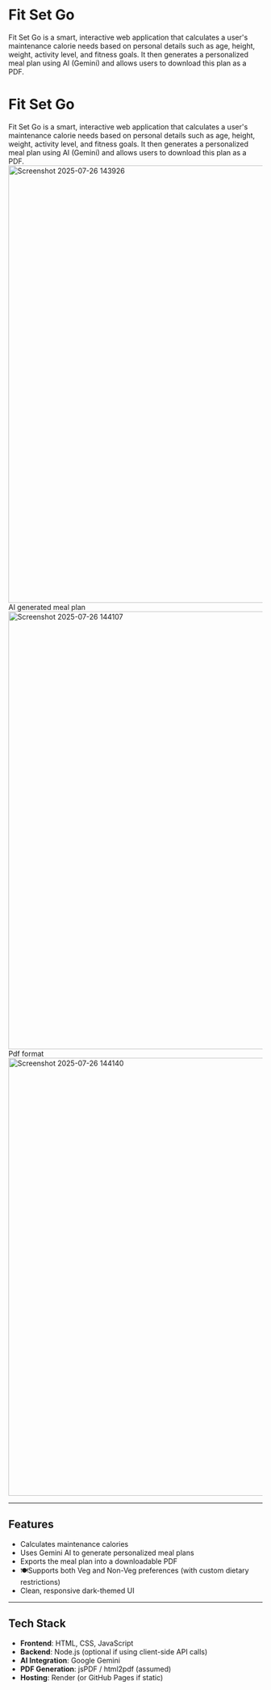 # Fit Set Go

Fit Set Go is a smart, interactive web application that calculates a user's maintenance calorie needs based on personal details such as age, height, weight, activity level, and fitness goals. It then generates a personalized meal plan using AI (Gemini) and allows users to download this plan as a PDF.
# Fit Set Go

Fit Set Go is a smart, interactive web application that calculates a user's maintenance calorie needs based on personal details such as age, height, weight, activity level, and fitness goals. It then generates a personalized meal plan using AI (Gemini) and allows users to download this plan as a PDF.
<img width="1919" height="865" alt="Screenshot 2025-07-26 143926" src="https://github.com/user-attachments/assets/d22ab2f7-e3a7-4d34-8ff9-6f010f30196c" />
AI generated meal plan
<img width="1919" height="866" alt="Screenshot 2025-07-26 144107" src="https://github.com/user-attachments/assets/3e4de661-1e4d-42bb-87ca-8d95d39235da" />
Pdf format
<img width="1919" height="866" alt="Screenshot 2025-07-26 144140" src="https://github.com/user-attachments/assets/4f938ba8-f73a-4fbf-a97d-4b17596f120b" />

---

## Features

- Calculates maintenance calories
- Uses Gemini AI to generate personalized meal plans
- Exports the meal plan into a downloadable PDF
- 🍽Supports both Veg and Non-Veg preferences (with custom dietary restrictions)
- Clean, responsive dark-themed UI

---

## Tech Stack

- **Frontend**: HTML, CSS, JavaScript
- **Backend**: Node.js (optional if using client-side API calls)
- **AI Integration**: Google Gemini
- **PDF Generation**: jsPDF / html2pdf (assumed)
- **Hosting**: Render (or GitHub Pages if static)
